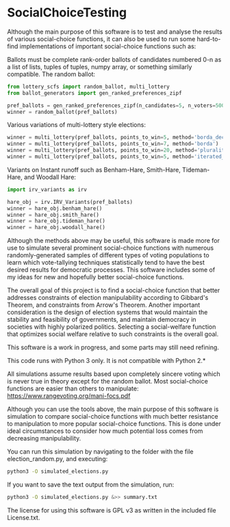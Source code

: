 # SocialChoiceTesting

  Although the main purpose of this software is to test and analyse the results of various social-choice functions, it can also be used to run some hard-to-find implementations of important social-choice functions such as:

Ballots must be complete rank-order ballots of candidates numbered 0-n as a list of lists, tuples of tuples, numpy array, or something similarly compatible.
  The random ballot:
  ```python
  from lottery_scfs import random_ballot, multi_lottery
  from ballot_generators import gen_ranked_preferences_zipf

  pref_ballots = gen_ranked_preferences_zipf(n_candidates=5, n_voters=5000, zipf_param=1.5)
  winner = random_ballot(pref_ballots)
  ```
  Various variations of multi-lottery style elections:

  ```python
  winner = multi_lottery(pref_ballots, points_to_win=5, method='borda_decay')
  winner = multi_lottery(pref_ballots, points_to_win=7, method='borda')
  winner = multi_lottery(pref_ballots, points_to_win=20, method='plurality')
  winner = multi_lottery(pref_ballots, points_to_win=5, method='iterated_borda')
  ```

  Variants on Instant runoff such as Benham-Hare, Smith-Hare, Tideman-Hare, and Woodall Hare:

  ```python
  import irv_variants as irv

  hare_obj = irv.IRV_Variants(pref_ballots)
  winner = hare_obj.benham_hare()
  winner = hare_obj.smith_hare()
  winner = hare_obj.tideman_hare()
  winner = hare_obj.woodall_hare()
  ```

  Although the methods above may be useful, this software is made more for use to simulate several prominent social-choice functions with numerous randomly-generated samples of different types of voting populations to learn which vote-tallying techniques statistically tend to have the best desired results for democratic processes. This software includes some of my ideas for new and hopefully better social-choice functions.

  The overall goal of this project is to find a social-choice function that better addresses constraints of election manipulability according to Gibbard's Theorem, and constraints from Arrow's Theorem. Another important consideration is the design of election systems that would maintain the stability and feasibility of governments, and maintain democracy in societies with highly polarized politics. Selecting a social-welfare function that optimizes social welfare relative to such constraints is the overall goal.

  This software is a work in progress, and some parts may still need refining.

  This code runs with Python 3 only.  It is not compatible with Python 2.\*

  All simulations assume results based upon completely sincere voting which is never true in theory except for the random ballot. Most social-choice functions are easier than others to manipulate: https://www.rangevoting.org/mani-focs.pdf

  Although you can use the tools above, the main purpose of this software is simulation to compare social-choice functions with much better resistance to manipulation to more popular social-choice functions. This is done under ideal circumstances to consider how much potential loss comes from decreasing manipulability.

  You can run this simulation by navigating to the folder with the file election_random.py, and executing:

  ```bash
  python3 -O simulated_elections.py
  ```

  If you want to save the text output from the simulation, run:

  ```bash
  python3 -O simulated_elections.py &>> summary.txt
  ```

The license for using this software is GPL v3 as written in the included file License.txt.

